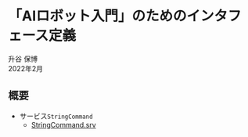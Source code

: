 # 「AIロボット入門」のためのインタフェース定義

升谷 保博  
2022年2月  

## 概要

- サービス`StringCommand`
  - [StringCommand.srv](srv/StringCommand.srv)
